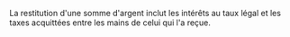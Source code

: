 La restitution d'une somme d'argent inclut les intérêts au taux légal et les taxes acquittées entre les mains de celui qui l'a reçue.

